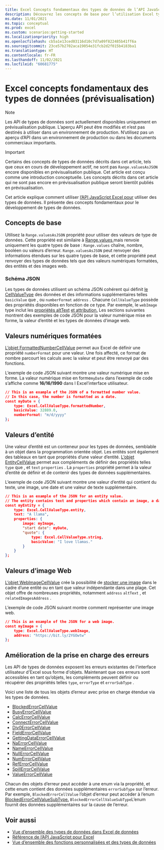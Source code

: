 ```yaml
---
title: Excel Concepts fondamentaux des types de données de l’API JavaScript
description: Découvrez les concepts de base pour l’utilisation Excel types de données dans votre Office de données.
ms.date: 11/01/2021
ms.topic: conceptual
ms.prod: excel
ms.custom: scenarios:getting-started
ms.localizationpriority: high
ms.openlocfilehash: cb5a1e13ced03116d10c7d7a09f822485b41ff6a
ms.sourcegitcommit: 23ce57b2702aca19054e31fcb2d2f015b4183ba1
ms.translationtype: HT
ms.contentlocale: fr-FR
ms.lasthandoff: 11/02/2021
ms.locfileid: "60681775"
---
```

# <a name="excel-data-types-core-concepts-preview"></a>Excel concepts fondamentaux des types de données (prévisualisation)

> [!NOTE]
> Les API de types de données sont actuellement disponibles uniquement en prévisualisation publique. L’aperçu API peut être modifiés et n’est pas destinés à utiliser dans un environnement de production. N’utilisez pas un aperçu d’API dans un environnement de production ou dans les documents commerciaux importants.

> [!IMPORTANT]
> Certains des concepts de types de données décrits dans cet article, tels que ceux en cours de développement actif, ne sont pas `Range.valuesAsJSON` encore disponibles en prévisualisation publique. Cet article est conçu comme une introduction conceptuelle. Les concepts décrits dans cet article qui ne sont pas encore en prévisualisation publique seront bientôt publiés en prévisualisation.

Cet article explique comment utiliser [l’API JavaScript Excel pour](../reference/overview/excel-add-ins-reference-overview.md) utiliser des types de données. Il présente des concepts fondamentaux pour le développement de types de données.

## <a name="core-concepts"></a>Concepts de base

Utilisez la `Range.valuesAsJSON` propriété pour utiliser des valeurs de type de données. Cette propriété est similaire à [Range.values,](/javascript/api/excel/excel.range#values)mais renvoie uniquement les quatre types de base : `Range.values` chaîne, nombre, booléen ou valeurs d’erreur. `Range.valuesAsJSON` peut renvoyer des informations étendues sur les quatre types de base, et cette propriété peut renvoyer des types de données tels que des valeurs numériques formatées, des entités et des images web.

### <a name="json-schema"></a>Schéma JSON

Les types de données utilisent un schéma JSON cohérent qui définit [le CellValueType](/javascript/api/excel/excel.cellvaluetype) des données et des informations supplémentaires telles `basicValue` que , ou `numberFormat` `address` . Chacune `CellValueType` possède des propriétés disponibles en fonction de ce type. Par exemple, le `webImage` type inclut les [propriétés altText](/javascript/api/excel/excel.webimagecellvalue#altText) [et attribution.](/javascript/api/excel/excel.webimagecellvalue#attribution) Les sections suivantes montrent des exemples de code JSON pour la valeur numérique mise en forme, la valeur d’entité et les types de données d’image web.

## <a name="formatted-number-values"></a>Valeurs numériques formatées

[L’objet FormattedNumberCellValue](/javascript/api/excel/excel.formattednumbercellvalue) permet aux Excel de définir une propriété `numberFormat` pour une valeur. Une fois affecté, ce format de nombre parcourt les calculs avec la valeur et peut être renvoyé par des fonctions.

L’exemple de code JSON suivant montre une valeur numérique mise en forme. La valeur numérique mise en forme`myDate` dans l’exemple de code s’affiche comme **16/16/1990** dans l Excel’interface utilisateur.

```json
// This is an example of the JSON of a formatted number value.
// In this case, the number is formatted as a date.
const myDate = {
    type: Excel.CellValueType.formattedNumber,
    basicValue: 32889.0,
    numberFormat: "m/d/yyyy"
};
```

## <a name="entity-values"></a>Valeurs d’entité

Une valeur d’entité est un conteneur pour les types de données, semblable à un objet dans la programmation orientée objet. Les entités sont également des tableaux en tant que propriétés d’une valeur d’entité. [L’objet EntityCellValue](/javascript/api/excel/excel.entitycellvalue) permet aux compléments de définir des propriétés telles `type` que , et `text` `properties` . La `properties` propriété permet à la valeur d’entité de définir et de contenir des types de données supplémentaires.

L’exemple de code JSON suivant montre une valeur d’entité qui contient du texte, une image, une date et une valeur de texte supplémentaire.

```json
// This is an example of the JSON for an entity value.
// The entity contains text and properties which contain an image, a date, and another text value.
const myEntity = {
    type: Excel.CellValueType.entity,
    text: "A llama",
    properties: {
        image: myImage,
        "start date": myDate,
        "quote": {
            type: Excel.CellValueType.string,
            basicValue: "I love llamas."
        }
    }
};
```

## <a name="web-image-values"></a>Valeurs d’image Web

[L’objet WebImageCellValue](/javascript/api/excel/excel.webimagecellvalue) crée la possibilité de [ stocker une image](#entity-values) dans le cadre d’une entité ou en tant que valeur indépendante dans une plage. Cet objet offre de nombreuses propriétés, notamment `address` `altText` , et `relatedImagesAddress` .

L’exemple de code JSON suivant montre comment représenter une image web.

```json
// This is an example of the JSON for a web image.
const myImage = {
    type: Excel.CellValueType.webImage,
    address: "https://bit.ly/2YGOwtw"
};
```

## <a name="improved-error-support"></a>Amélioration de la prise en charge des erreurs

Les API de types de données exposent les erreurs existantes de l'interface utilisateur d'Excel sous forme d'objets. Maintenant que ces erreurs sont accessibles en tant qu’objets, les compléments peuvent définir ou récupérer des propriétés telles `type`, `errorType` et `errorSubType` .

Voici une liste de tous les objets d’erreur avec prise en charge étendue via les types de données.

- [BlockedErrorCellValue](/javascript/api/excel/excel.blockederrorcellvalue)
- [BusyErrorCellValue](/javascript/api/excel/excel.busyerrorcellvalue)
- [CalcErrorCellValue](/javascript/api/excel/excel.calcerrorcellvalue)
- [ConnectErrorCellValue](/javascript/api/excel/excel.connecterrorcellvalue)
- [Div0ErrorCellValue](/javascript/api/excel/excel.div0errorcellvalue)
- [FieldErrorCellValue](/javascript/api/excel/excel.fielderrorcellvalue)
- [GettingDataErrorCellValue](/javascript/api/excel/excel.gettingdataerrorcellvalue)
- [NaErrorCellValue](/javascript/api/excel/excel.naerrorcellvalue)
- [NameErrorCellValue](/javascript/api/excel/excel.nameerrorcellvalue)
- [NullErrorCellValue](/javascript/api/excel/excel.nullerrorcellvalue)
- [NumErrorCellValue](/javascript/api/excel/excel.numerrorcellvalue)
- [RefErrorCellValue](/javascript/api/excel/excel.referrorcellvalue)
- [SpillErrorCellValue](/javascript/api/excel/excel.spillerrorcellvalue)
- [ValueErrorCellValue](/javascript/api/excel/excel.valueerrorcellvalue)

Chacun des objets d’erreur peut accéder à une enum via la propriété, et cette enum contient des données supplémentaires `errorSubType` sur l’erreur. Par exemple, `BlockedErrorCellValue` l’objet d’erreur peut accéder à l’enum [BlockedErrorCellValueSubType.](/javascript/api/excel/excel.blockederrorcellvaluesubtype) `BlockedErrorCellValueSubType`L’enum fournit des données supplémentaires sur la cause de l’erreur.

## <a name="see-also"></a>Voir aussi

- [Vue d’ensemble des types de données dans Excel de données](/excel-data-types-overview.md)
- [Référence de l’API JavaScript pour Excel](../reference/overview/excel-add-ins-reference-overview.md)
- [Vue d’ensemble des fonctions personnalisées et des types de données](/custom-functions-data-types-overview.md)